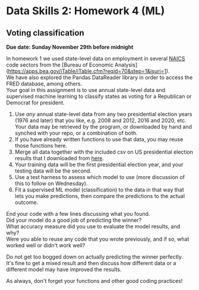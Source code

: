 # Data Skills 2: Homework 4 (ML)
## Voting classification

__Due date: Sunday November 29th before midnight__

In homework 1 we used state-level data on employment in several
 [NAICS](https://www.naics.com/search/) code sectors from 
the [Bureau of Economic Analysis]
(https://apps.bea.gov/iTable/iTable.cfm?reqid=70&step=1&isuri=1).  
We have also explored the Pandas DataReader library in order to 
access the FRED database, among others.  
Your goal in this assignment is to use annual state-level data 
and supervised machine learning to classify 
states as voting for a Republican or Democrat for president.

1. Use *any* annual state-level data from any two presidential 
election years (1976 and later) that you like, 
e.g. 2008 and 2012, 2016 and 2020, etc.  Your data may be retrieved 
by the program, or downloaded by hand and 
synched with your repo, or a combination of both.
2. If you have already written functions to use that data, 
you may reuse those functions here.
3. Merge all data together with the included csv on 
US presidential election results that I downloaded 
from 
[here](https://dataverse.harvard.edu/dataset.xhtml?persistentId=doi:10.7910/DVN/42MVDX).
4. Your training data will be the first presidential election year, 
and your testing data will be the second.
5. Use a test harness to assess which model 
to use (more discussion of this to follow on Wednesday).
6. Fit a supervised ML model (classification) to the data 
in that way that lets you make predictions, 
then compare the predictions to the actual outcome.

End your code with a few lines discussing what you found.  
Did your model do a good job of predicting the winner?  
What accuracy measure did you use to evaluate the model results, and why?  
Were you able to reuse any code that you 
wrote previously, and if so, what worked well or didn't work well?

Do not get too bogged down on actually predicting the winner perfectly.  
It's fine to get a mixed result and then 
discuss how different data or a different model may have improved the results.

As always, don't forget your functions and other good coding practices!
